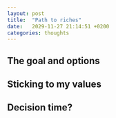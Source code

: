 ```yaml
---
layout: post
title:  "Path to riches"
date:   2029-11-27 21:14:51 +0200
categories: thoughts
---
```


## The goal and options

## Sticking to my values

## Decision time?
